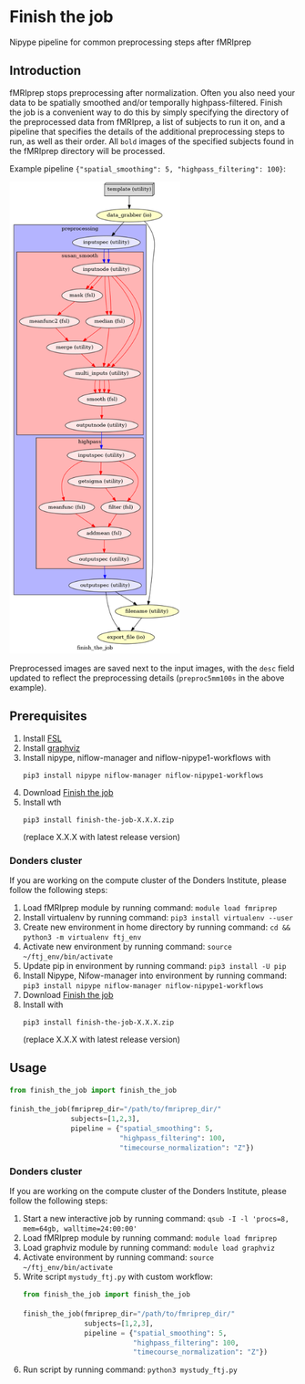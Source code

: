 # Finish the job
Nipype pipeline for common preprocessing steps after fMRIprep

## Introduction
fMRIprep stops preprocessing after normalization. Often you also need your data to be spatially smoothed and/or temporally highpass-filtered. Finish the job is a convenient way to do this by simply specifying the directory of the preprocessed data from fMRIprep, a list of subjects to run it on, and a pipeline that specifies the details of the additional preprocessing steps to run, as well as their order. All `bold` images of the specified subjects found in the fMRIprep directory will be processed.

Example pipeline `{"spatial_smoothing": 5, "highpass_filtering": 100}`:

<a href="https://github.com/can-lab/finish-the-job/blob/master/graph_colored.png">
  <img src="https://github.com/can-lab/finish-the-job/raw/master/graph_colored.png" width="300">
</a>

Preprocessed images are saved next to the input images, with the `desc` field updated to reflect the preprocessing details (`preproc5mm100s` in the above example).

## Prerequisites
1. Install [FSL](https://fsl.fmrib.ox.ac.uk/fsl/fslwiki/)
2. Install [graphviz](https://www.graphviz.org/)
3. Install nipype, niflow-manager and niflow-nipype1-workflows with
   ```
   pip3 install nipype niflow-manager niflow-nipype1-workflows
   ```
4. Download [Finish the job](https://github.com/can-lab/finish-the-job/releases/latest)
5. Install wth
   ```
   pip3 install finish-the-job-X.X.X.zip
   ```
   (replace X.X.X with latest release version)

### Donders cluster
If you are working on the compute cluster of the Donders Institute, please follow the following steps:
1. Load fMRIprep module by running command: `module load fmriprep`
2. Install virtualenv by running command: `pip3 install virtualenv --user`
3. Create new environment in home directory by running command: `cd && python3 -m virtualenv ftj_env`
4. Activate new environment by running command: `source ~/ftj_env/bin/activate`
5. Update pip in environment by running command: `pip3 install -U pip`
6. Install Nipype, Nifow-manager into environment by running command: `pip3 install nipype niflow-manager niflow-nipype1-workflows`
4. Download [Finish the job](https://github.com/can-lab/finish-the-job/releases/latest)
5. Install with
   ```
   pip3 install finish-the-job-X.X.X.zip
   ```
   (replace X.X.X with latest release version)

## Usage
```python
from finish_the_job import finish_the_job

finish_the_job(fmriprep_dir="/path/to/fmriprep_dir/"
               subjects=[1,2,3],
               pipeline = {"spatial_smoothing": 5,
                           "highpass_filtering": 100,
                           "timecourse_normalization": "Z"})
```

### Donders cluster
If you are working on the compute cluster of the Donders Institute, please follow the following steps:
1. Start a new interactive job by running command: `qsub -I -l 'procs=8, mem=64gb, walltime=24:00:00'`
2. Load fMRIprep module by running command: `module load fmriprep`
3. Load graphviz module by running command: `module load graphviz`
4. Activate environment by running command: `source ~/ftj_env/bin/activate`
5. Write script `mystudy_ftj.py` with custom workflow:
   ```python
   from finish_the_job import finish_the_job

   finish_the_job(fmriprep_dir="/path/to/fmriprep_dir/"
                  subjects=[1,2,3],
                  pipeline = {"spatial_smoothing": 5,
                              "highpass_filtering": 100,
                              "timecourse_normalization": "Z"})
   ```
6. Run script by running command: `python3 mystudy_ftj.py`
